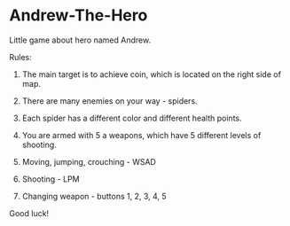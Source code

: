 # Andrew-The-Hero
Little game about hero named Andrew.

Rules:

1. The main target is to achieve coin, which is located on the right side of map.

2. There are many enemies on your way - spiders.

3. Each spider has a different color and different health points.

4. You are armed with 5 a weapons, which have 5 different levels of shooting. 

5. Moving, jumping, crouching - WSAD

6. Shooting - LPM

7. Changing weapon - buttons 1, 2, 3, 4, 5

Good luck!
